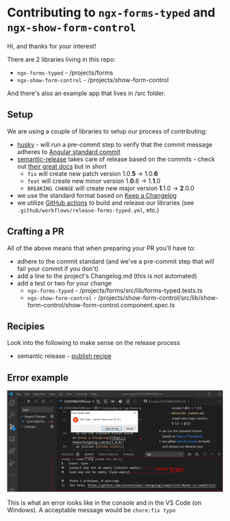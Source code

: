 # Contributing to `ngx-forms-typed` and `ngx-show-form-control`

Hi, and thanks for your interest!

There are 2 libraries living in this repo:
- `ngx-forms-typed` - /projects/forms
- `ngx-show-form-control` - /projects/show-form-control

And there's also an example app that lives in /src folder.

## Setup
We are using a couple of libraries to setup our process of contributing:
- [husky](https://www.npmjs.com/package/husky) - will run a pre-commit step to verify that the commit message adheres to [Angular standard commit](https://github.com/angular/angular/blob/master/CONTRIBUTING.md#-commit-message-format)
- [semantic-release](https://semantic-release.gitbook.io/semantic-release/) takes care of release based on the commits - check out [their great docs](https://github.com/semantic-release/semantic-release#commit-message-format) but in short
   - `fix` will create new patch version 1.0.**5** -> 1.0.**6**
   - `feat` will create new minor version 1.**0**.6 -> 1.**1**.0
   - `BREAKING CHANGE` will create new major version **1**.1.0 -> **2**.0.0
- we use the standard format based on [Keep a Changelog](https://keepachangelog.com/en/1.0.0/)
- we utilize [GitHub actions](https://github.com/learn/devops?utm_source=google&utm_medium=ppc&utm_campaign=devops_campaign_q1_IDCreport_EMEA_ggl&utm_content=version1&gclid=EAIaIQobChMIpoTztYj46wIVRubtCh2kEgn9EAAYASAAEgIPNvD_BwE#idcreport) to build and release our libraries (see `.github/workflows/release-forms-typed.yml`, etc.)

## Crafting a PR
 All of the above means that when preparing your PR you'll have to:
  - adhere to the commit standard (and we've a pre-commit step that will fail your commit if you don't)
  - add a line to the project's Changelog.md (this is not automated)
  - add a test or two for your change
    - `ngx-forms-typed` - /projects/forms/src/lib/forms-typed.tests.ts
    - `ngx-show-form-control` - /projects/show-form-control/src/lib/show-form-control/show-form-control.component.spec.ts

## Recipies
Look into the following to make sense on the release process
 - semantic release - [publish recipe](https://github.com/semantic-release/semantic-release/blob/1405b94296059c0c6878fb8b626e2c5da9317632/docs/recipes/distribution-channels.md)

## Error example

!['./assets/commit-error.png'](./assets/commit-error.png)

This is what an error looks like in the console and in the VS Code (on Windows). A acceptable message would be `chore:fix typo`
